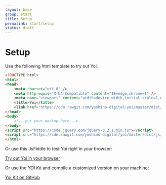 ```yaml
---
layout: base
group: start
title: Setup
permalink: start/setup
status: draft
---
```


# Setup

Use the following html template to try out Yoi:

```html
<!DOCTYPE html>
<html>
<head>
    <meta charset="utf-8" />
    <meta http-equiv="X-UA-Compatible" content="IE=edge,chrome=1" />
    <meta name="viewport" content="width=device-width,initial-scale=1,maximum-scale=1,user-scalable=1" />
    <title>Yoi</title>
    <link href="https://cdn.rawgit.com/yoshino-digital/yoi/master/dist/css/yoi.css" rel="stylesheet" />
</head>
<body>
    <!-- put your markup here -->
</body>
<script src="https://code.jquery.com/jquery-3.2.1.min.js"></script>
<script src="https://cdn.rawgit.com/yoshino-digital/yoi/master/dist/js/yoi.js"></script>
</html>
```

Or use this JsFiddle to test Yoi right in your browser:

<div class="m-t-8">
    <a class="button button--large" href="https://jsfiddle.net/0e8h8rer/17/">Try out Yoi in your browser</a>
</div>

Or use the *YOI Kit* and compile a customized version on your machine:

<div class="m-t-8">
    <a class="button button--large" href="https://github.com/yoshino-digital/yoi-kit">Yoi Kit on GitHub</a>
</div>
